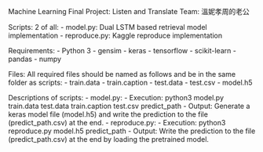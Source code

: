 Machine Learning Final Project: Listen and Translate
Team: 溫妮孝周的老公

Scripts:
    2 of all:
    - model.py: Dual LSTM based retrieval model implementation
    - reproduce.py: Kaggle reproduce implementation

Requirements:
    - Python 3
    - gensim
    - keras
    - tensorflow
    - scikit-learn
    - pandas
    - numpy

Files:
    All required files should be named as follows and be in the same folder as scripts:
    - train.data
    - train.caption
    - test.data
    - test.csv
    - model.h5

Descriptions of scripts:
	- model.py:
        	- Execution:
			python3 model.py train.data test.data train.caption test.csv predict_path
		- Output:
			Generate a keras model file (model.h5) and write the prediction to the file (predict_path.csv) at the end.
    	- reproduce.py:
       		- Execution:
			python3 reproduce.py model.h5 predict_path
		- Output:
			Write the prediction to the file (predict_path.csv) at the end by loading the pretrained model.
